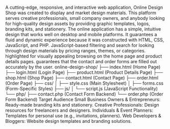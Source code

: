 A cutting-edge, responsive, and interactive web application, Online Design Shop was created to display and market design materials. 
This platform serves creative professionals, small company owners, and anybody looking for high-quality design assets by providing graphic templates, logos, branding kits, and stationery.
The online application has a simple, intuitive design that works well on desktop and mobile platforms. 
It guarantees a fluid and dynamic experience because it was constructed with HTML, CSS, JavaScript, and PHP.
JavaScript-based filtering and search for looking through design materials by pricing ranges, themes, or categories. 
highlighted for visually appealing browsing on the home page and product details pages. guarantees that the contact and order forms are filled out accurately by the user.
online-design-shop/
├── index.html        (Home Page)
├── login.html        (Login Page)
├── product.html      (Product Details Page)
├── shop.html         (Shop Page)
├── contact.html      (Contact Page)
├── order.html        (Order Page)
├── css/
│   ├── style.css     (Main Stylesheet)
│   ├── forms.css     (Form-Specific Styles)
├── js/
│   └── script.js     (JavaScript Functionality)
└── php/
    ├── contact.php   (Contact Form Backend)
    └── order.php     (Order Form Backend)
Target Audience
Small Business Owners & Entrepreneurs: Ready-made branding kits and stationery.
Creative Professionals: Design resources for freelancers and designers.
Individuals & Event Planners: Templates for personal use (e.g., invitations, planners).
Web Developers & Bloggers: Website design templates and branding solutions.



